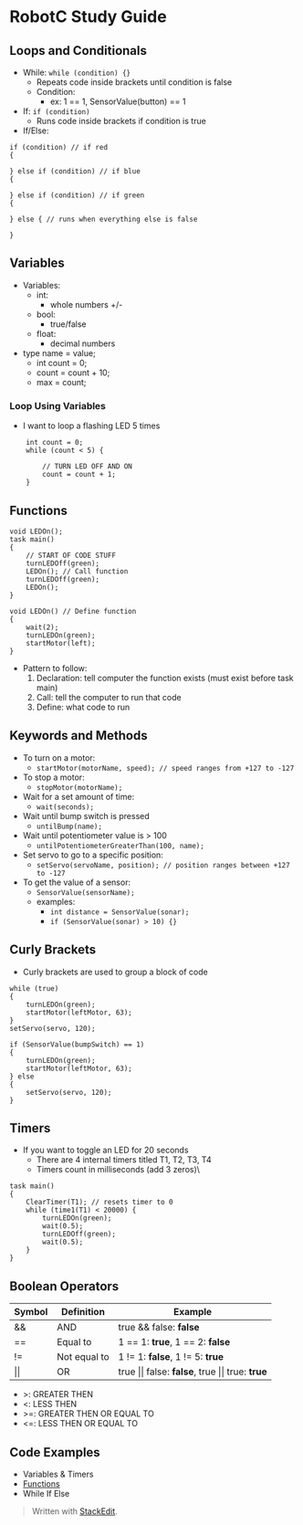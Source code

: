 
# RobotC Study Guide

## Loops and Conditionals
- While:
	`while (condition) {}`
	-	Repeats code inside brackets until condition is false
	-	Condition:
		-	ex: 1 == 1, SensorValue(button) == 1
-	If:	
`if (condition)`
	- Runs code inside brackets if condition is true
-  If/Else:
```
if (condition) // if red
{

} else if (condition) // if blue
{

} else if (condition) // if green
{

} else { // runs when everything else is false

}
```

## Variables

- Variables:
	- int:
		-  whole numbers +/-
	- bool:
		-  true/false
	- float:
		-  decimal numbers
-  type name = value;
	- int count = 0;
	- count = count + 10;
	- max = count;

### Loop Using Variables
- I want to loop a flashing LED 5 times
```
	int count = 0;
	while (count < 5) {
	
		// TURN LED OFF AND ON
		count = count + 1;
	}
```

## Functions
```
void LEDOn();
task main()
{
	// START OF CODE STUFF
	turnLEDOff(green);
	LEDOn(); // Call function
	turnLEDOff(green);
	LEDOn();
}

void LEDOn() // Define function
{
	wait(2);
	turnLEDOn(green);
	startMotor(left);
}
```
- Pattern to follow:
	1. Declaration: tell computer the function exists (must exist before task main)
	2. Call: tell the computer to run that code
	3. Define: what code to run

## Keywords and Methods
- To turn on a motor:
	- `startMotor(motorName, speed); // speed ranges from +127 to -127`
- To stop a motor:
	- `stopMotor(motorName);`
- Wait for a set amount of time:
	- `wait(seconds);`
- Wait until bump switch is pressed
	- `untilBump(name);`
- Wait until potentiometer value is > 100
	- `untilPotentiometerGreaterThan(100, name);` 
- Set servo to go to a specific position:
	- `setServo(servoName, position); // position ranges between +127 to -127`
- To get the value of a sensor:
	- `SensorValue(sensorName);`
	- examples:
		- `int distance = SensorValue(sonar);`
		- `if (SensorValue(sonar) > 10) {}` 

## Curly Brackets
- Curly brackets are used to group a block of code
```
while (true)
{
	turnLEDOn(green);
	startMotor(leftMotor, 63);
}
setServo(servo, 120);
```

```
if (SensorValue(bumpSwitch) == 1)
{
	turnLEDOn(green);
	startMotor(leftMotor, 63);
} else 
{
	setServo(servo, 120);
}
```

## Timers
- If you want to toggle an LED for 20 seconds
	- There are 4 internal timers titled T1, T2, T3, T4
	- Timers count in milliseconds (add 3 zeros)\
```
task main()
{
	ClearTimer(T1); // resets timer to 0
	while (time1(T1) < 20000) {
		turnLEDOn(green);
		wait(0.5);
		turnLEDOff(green);
		wait(0.5);
	}
}
```

## Boolean Operators
|Symbol| Definition | Example |
|--|--|--|
| && | AND | true && false: **false** |
| == | Equal to | 1 == 1: **true**, 1 == 2: **false** |
| != | Not equal to | 1 != 1: **false**, 1 != 5: **true**|
| \|\| | OR | true \|\| false: **false**, true \|\| true: **true** 

- \>: GREATER THEN
- <: LESS THEN
- \>=: GREATER THEN OR EQUAL TO
- <=: LESS THEN OR EQUAL TO

## Code Examples
- Variables & Timers
- [Functions](#Functions)
- While If Else

> Written with [StackEdit](https://stackedit.io/).
